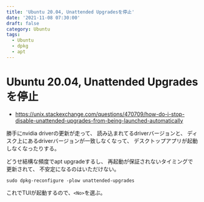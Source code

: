 ```yaml
---
title: 'Ubuntu 20.04, Unattended Upgradesを停止'
date: '2021-11-08 07:30:00'
draft: false
category: Ubuntu
tags:
  - Ubuntu
  - dpkg
  - apt
---
```

# Ubuntu 20.04, Unattended Upgradesを停止

- <https://unix.stackexchange.com/questions/470709/how-do-i-stop-disable-unattended-upgrades-from-being-launched-automatically>

勝手にnvidia driverの更新が走って、
読み込まれてるdriverバージョンと、
ディスク上にあるdriverバージョンが一致しなくなって、
デスクトップアプリが起動しなくなったりする。

どうせ結構な頻度でapt upgradeするし、
再起動が保証されないタイミングで更新されて、
不安定になるのはいただけない。

```shell
sudo dpkg-reconfigure -plow unattended-upgrades
```

これでTUIが起動するので、`<No>`を選ぶ。
